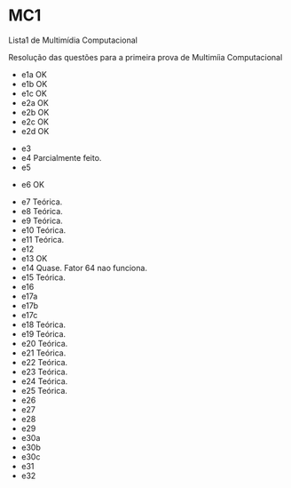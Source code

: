 MC1
===

Lista1 de Multim&iacute;dia Computacional

Resolu&ccedil;&atilde;o das quest&otilde;es para a primeira prova de Multim&iacute;ia Computacional

* e1a OK
* e1b OK
* e1c OK
* e2a OK
* e2b OK
* e2c OK
* e2d OK
- e3 
- e4 Parcialmente feito.
- e5
* e6 OK
- e7 Teórica.
- e8 Teórica.
- e9 Teórica.
- e10 Teórica.
- e11 Teórica.
- e12 
- e13 OK
- e14 Quase. Fator 64 nao funciona.
- e15 Teórica.
- e16
- e17a
- e17b
- e17c
- e18 Teórica.
- e19 Teórica.
- e20 Teórica.
- e21 Teórica.
- e22 Teórica.
- e23 Teórica.
- e24 Teórica.
- e25 Teórica.
- e26
- e27
- e28
- e29
- e30a
- e30b
- e30c
- e31
- e32
